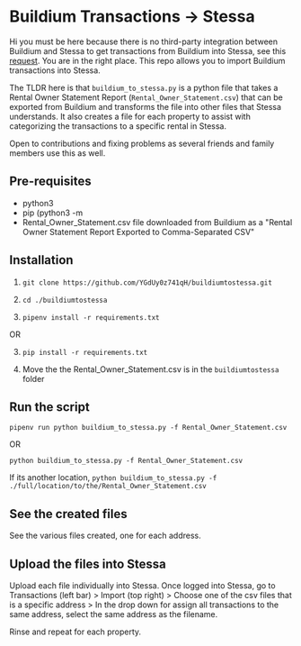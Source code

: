 # Buildium Transactions -> Stessa
Hi you must be here because there is no third-party integration between Buildium and Stessa to get transactions from Buildium into Stessa, see this [request](https://community.stessa.com/t/import-data-from-buildium/312/39). You are in the right place. This repo allows you to import Buildium transactions into Stessa. 

The TLDR here is that `buildium_to_stessa.py` is a python file that takes a Rental Owner Statement Report (`Rental_Owner_Statement.csv`) that can be exported from Buildium and transforms the file into other files that Stessa understands. It also creates a file for each property to assist with categorizing the transactions to a specific rental in Stessa.

Open to contributions and fixing problems as several friends and family members use this as well.

## Pre-requisites
* python3
* pip (python3 -m 
* Rental_Owner_Statement.csv file downloaded from Buildium as a "Rental Owner Statement Report Exported to Comma-Separated CSV"

## Installation

1. `git clone https://github.com/YGdUy0z741qH/buildiumtostessa.git`

2. `cd ./buildiumtostessa`

3. `pipenv install -r requirements.txt`

OR

3. `pip install -r requirements.txt`

4. Move the the Rental_Owner_Statement.csv is in the `buildiumtostessa` folder

## Run the script

`pipenv run python buildium_to_stessa.py -f Rental_Owner_Statement.csv`

OR

`python buildium_to_stessa.py -f Rental_Owner_Statement.csv`

If its another location, `python buildium_to_stessa.py -f ./full/location/to/the/Rental_Owner_Statement.csv`

## See the created files
See the various files created, one for each address.

## Upload the files into Stessa
Upload each file individually into Stessa. Once logged into Stessa, go to Transactions (left bar) > Import (top right) > Choose one of the csv files that is a specific address > In the drop down for assign all transactions to the same address, select the same address as the filename. 

Rinse and repeat for each property.

